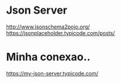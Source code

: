 # Json Server
http://www.jsonschema2pojo.org/ 
https://jsonplaceholder.typicode.com/posts/

# Minha conexao..
https://my-json-server.typicode.com/
